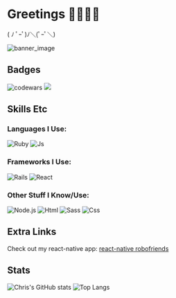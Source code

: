 # Greetings 🖤👋🏻😁

( ﾉ ﾟｰﾟ)ﾉ＼(ﾟｰﾟ＼)

![banner_image](https://imgur.com/sOo6avk.png)

## Badges

![codewars](https://www.codewars.com/users/stiaannel/badges/small)
![](https://komarev.com/ghpvc/?username=stiaannel&color=1e1e1e)

## Skills Etc

### Languages I Use:

![Ruby](https://img.shields.io/badge/Ruby-CC342D?logo=ruby&style=for-the-badge&logoColor=ffffff)
![Js](https://img.shields.io/badge/JS-F7DF1E?logo=javascript&style=for-the-badge&logoColor=1e1e1e)

### Frameworks I Use:

![Rails](https://img.shields.io/badge/Ruby%20On%20Rails-cc0000?logo=ruby-on-rails&style=for-the-badge&logoColor=ffffff)
![React](https://img.shields.io/badge/React%20Native-61DAFB?logo=react&style=for-the-badge&logoColor=1e1e1e)

### Other Stuff I Know/Use:

![Node.js](https://img.shields.io/badge/Node.js-339933?logo=node.js&style=for-the-badge&logoColor=ffffff)
![Html](https://img.shields.io/badge/Html-E34F26?logo=html5&style=for-the-badge&logoColor=ffffff)
![Sass](https://img.shields.io/badge/Sass-CC6699?logo=sass&style=for-the-badge&logoColor=ffffff)
![Css](https://img.shields.io/badge/Css-1572B6?logo=css3&style=for-the-badge&logoColor=ffffff)

## Extra Links
Check out my react-native app: [react-native robofriends](https://expo.io/@stiaann/react-native-robofriends)

## Stats


![Chris's GitHub stats](https://github-readme-stats.vercel.app/api?username=stiaannel&count_private=true&show_icons=true&bg_color=45,1e1e1e,000000&hide_border=true&text_color=ffffff&border_radius=25&include_all_commits=true&custom_title=My%20Stats)
![Top Langs](https://github-readme-stats.vercel.app/api/top-langs/?username=stiaannel&layout=compact&langs_count=10&bg_color=45,1e1e1e,000000&hide_border=true&text_color=ffffff&border_radius=25)
